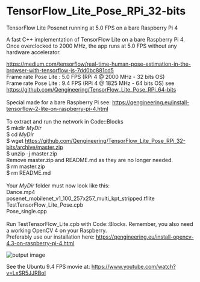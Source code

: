 # TensorFlow_Lite_Pose_RPi_32-bits
TensorFlow Lite Posenet running at 5.0 FPS on a bare Raspberry Pi 4

A fast C++ implementation of TensorFlow Lite on a bare Raspberry Pi 4.
Once overclocked to 2000 MHz, the app runs at 5.0 FPS without any hardware accelerator.

https://medium.com/tensorflow/real-time-human-pose-estimation-in-the-browser-with-tensorflow-js-7dd0bc881cd5 <br/>
Frame rate Pose Lite : 5.0 FPS (RPi 4 @ 2000 MHz - 32 bits OS) <br/>
Frame rate Pose Lite : 9.4 FPS (RPi 4 @ 1825 MHz - 64 bits OS) see https://github.com/Qengineering/TensorFlow_Lite_Pose_RPi_64-bits<br/>
<br/>
Special made for a bare Raspberry Pi see: https://qengineering.eu/install-tensorflow-2-lite-on-raspberry-pi-4.html <br/>
<br/>
To extract and run the network in Code::Blocks <br/>
$ mkdir *MyDir* <br/>
$ cd *MyDir* <br/>
$ wget https://github.com/Qengineering/TensorFlow_Lite_Pose_RPi_32-bits/archive/master.zip <br/>
$ unzip -j master.zip <br/>
Remove master.zip and README.md as they are no longer needed. <br/> 
$ rm master.zip <br/>
$ rm README.md <br/> <br/>
Your *MyDir* folder must now look like this: <br/> 
Dance.mp4 <br/>
posenet_mobilenet_v1_100_257x257_multi_kpt_stripped.tflite <br/>
TestTensorFlow_Lite_Pose.cpb <br/>
Pose_single.cpp<br/>
 <br/>
Run TestTensorFlow_Lite.cpb with Code::Blocks. Remember, you also need a working OpenCV 4 on your Raspberry. <br/>
Preferably use our installation here: https://qengineering.eu/install-opencv-4.3-on-raspberry-pi-4.html <br/>

![output image]( https://qengineering.eu/images/Girl_5_0.png )

See the Ubuntu 9.4 FPS movie at: https://www.youtube.com/watch?v=LxSR5JJRBoI


